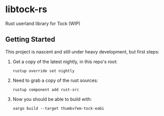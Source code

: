 # libtock-rs
Rust userland library for Tock (WIP)

## Getting Started

This project is nascent and still under heavy development, but first steps:

1. Get a copy of the latest nightly, in this repo's root:

    `rustup override set nightly`

2. Need to grab a copy of the rust sources:

    `rustup component add rust-src`

3. Now you should be able to build with:

    `xargo build --target thumbv7em-tock-eabi`
